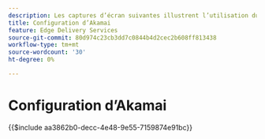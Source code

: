 ```yaml
---
description: Les captures d’écran suivantes illustrent l’utilisation du gestionnaire de propriétés Akamai pour configurer une propriété afin de diffuser du contenu. **Les paramètres essentiels sont marqués d’un cercle rouge.**
title: Configuration d’Akamai
feature: Edge Delivery Services
source-git-commit: 80d974c23cb3dd7c0844b4d2cec2b608ff813438
workflow-type: tm+mt
source-wordcount: '30'
ht-degree: 0%

---
```


# Configuration d’Akamai

{{$include aa3862b0-decc-4e48-9e55-7159874e91bc}}